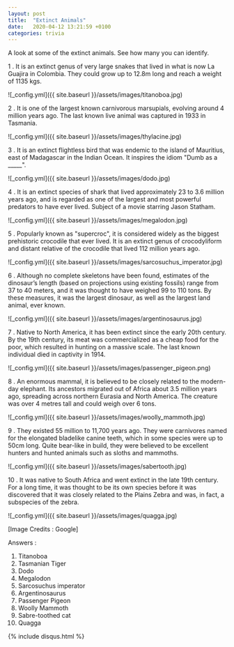 ```yaml
---
layout: post
title:  "Extinct Animals"
date:   2020-04-12 13:21:59 +0100
categories: trivia
---
```


A look at some of the extinct animals. See how many you can identify.

<!-- more -->

1 . It is an extinct genus of very large snakes that lived in what is now La Guajira in Colombia. They could grow up to 12.8m long and reach a weight of 1135 kgs.

![_config.yml]({{ site.baseurl }}/assets/images/titanoboa.jpg)

2 . It is one of the largest known carnivorous marsupials, evolving around 4 million years ago. The last known live animal was captured in 1933 in Tasmania.

![_config.yml]({{ site.baseurl }}/assets/images/thylacine.jpg)

3 . It is an extinct flightless bird that was endemic to the island of Mauritius, east of Madagascar in the Indian Ocean. It inspires the idiom "Dumb as a _____".

![_config.yml]({{ site.baseurl }}/assets/images/dodo.jpg)

4 . It is an extinct species of shark that lived approximately 23 to 3.6 million years ago, and is regarded as one of the largest and most powerful predators to have ever lived. Subject of a movie starring Jason Statham.

![_config.yml]({{ site.baseurl }}/assets/images/megalodon.jpg)

5 . Popularly known as "supercroc", it is considered widely as the biggest prehistoric crocodile that ever lived. It is an extinct genus of crocodyliform and distant relative of the crocodile that lived 112 million years ago.

![_config.yml]({{ site.baseurl }}/assets/images/sarcosuchus_imperator.jpg)

6 . Although no complete skeletons have been found, estimates of the dinosaur’s length (based on projections using existing fossils) range from 37 to 40 meters, and it was thought to have weighed 99 to 110 tons. By these measures, it was the largest dinosaur, as well as the largest land animal, ever known.

![_config.yml]({{ site.baseurl }}/assets/images/argentinosaurus.jpg)

7 . Native to North America, it has been extinct since the early 20th century. By the 19th century, its meat was commercialized as a cheap food for the poor, which resulted in hunting on a massive scale. The last known individual died in captivity in 1914.

![_config.yml]({{ site.baseurl }}/assets/images/passenger_pigeon.png)

8 . An enormous mammal, it is believed to be closely related to the modern-day elephant. Its ancestors migrated out of Africa about 3.5 million years ago, spreading across northern Eurasia and North America. The creature was over 4 metres tall and could weigh over 6 tons.

![_config.yml]({{ site.baseurl }}/assets/images/woolly_mammoth.jpg)

9 . They existed 55 million to 11,700 years ago. They were carnivores named for the elongated bladelike canine teeth, which in some species were up to 50cm long. Quite bear-like in build, they were believed to be excellent hunters and hunted animals such as sloths and mammoths.

![_config.yml]({{ site.baseurl }}/assets/images/sabertooth.jpg)

10 . It was native to South Africa and went extinct in the late 19th century. For a long time, it was thought to be its own species before it was discovered that it was closely related to the Plains Zebra and was, in fact, a subspecies of the zebra.

![_config.yml]({{ site.baseurl }}/assets/images/quagga.jpg)


[Image Credits : Google]



Answers :

1. Titanoboa
2. Tasmanian Tiger
3. Dodo
4. Megalodon
5. Sarcosuchus imperator
6. Argentinosaurus
7. Passenger Pigeon
8. Woolly Mammoth
9. Sabre-toothed cat
10. Quagga


{% include disqus.html %}
